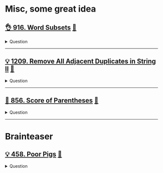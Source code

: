 # Misc, some great idea

## [:ok_hand: 916. Word Subsets](https://leetcode.com/problems/word-subsets/) [:dart:](word_subsets.h)
<details><summary markdown="span">Question</summary>

```markdown
You are given two string arrays words1 and words2.
- A string b is a **subset** of string a if
  every letter in b occurs in a including multiplicity.
- For example, "wrr" is a subset of "warrior" but is not a subset of "world".

- A string a from words1 is **universal** if
  for every string b in words2, b is a subset of a.

- Return an array of all the universal strings in words1.
  You may return the answer in any order.
```
</details>

------------------------------------------------------------------------------

## [:bulb: 1209. Remove All Adjacent Duplicates in String II](https://leetcode.com/problems/remove-all-adjacent-duplicates-in-string-ii/) [:dart:](remove_adj_dups_ii.h)
<details><summary markdown="span">Question</summary>

```markdown
You are given a string s and an integer k,
- a k duplicate removal
    - consists of choosing k adjacent and equal letters from s and removing them
    - causing the left and the right side of the deleted substring to concatenate together.

- We repeatedly make k duplicate removals on s until we no longer can.

Return the final string after all such duplicate removals have been made.
It is guaranteed that the answer is unique.

Input: s = "deeedbbcccbdaa", k = 3
Output: "aa"
Explanation:
- First delete "eee" and "ccc", get "ddbbbdaa"
- Then delete "bbb", get "dddaa"
- Finally delete "ddd", get "aa"
```
</details>

------------------------------------------------------------------------------

## [:exploding_head: 856. Score of Parentheses](https://leetcode.com/problems/score-of-parentheses/) [:dart:](score_of_parentheses.h)
<details><summary markdown="span">Question</summary>

```markdown
Given a balanced parentheses string s, return the score of the string.

The score of a balanced parentheses string is based on the following rule:

- "()" has score 1.
- AB has score A + B, where A and B are balanced parentheses strings.
- (A) has score 2 * A, where A is a balanced parentheses string.

Input: s = "(())"
Output: 2

Input: s = "()()"
Output: 2
```
</details>

------------------------------------------------------------------------------

# Brainteaser

## [:bulb: 458. Poor Pigs](https://leetcode.com/problems/poor-pigs) [:dart:](pool_pigs.h)
<details><summary markdown="span">Question</summary>

```markdown
There are buckets buckets of liquid, where exactly one of the buckets is poisonous.
To figure out which one is poisonous,
you feed some number of (poor) pigs the liquid to see whether they will die or not.

Unfortunately, you only have minutesToTest minutes to determine which bucket is poisonous.

You can feed the pigs according to these steps:

- Choose some live pigs to feed.
- One pig can drink several buckets in each test round simultaneously and will take no time.
- Several pigs can drink the same buckets in each test round.
- Wait for minutesToDie minutes. You may not feed any other pigs during this time.
- After minutesToDie minutes have passed, any pigs that have been fed the poisonous bucket will die, and all others will survive.
- Repeat this process until you run out of time.

Given buckets, minutesToDie, and minutesToTest,
return the minimum number of pigs needed to figure out which bucket is poisonous within the allotted time.

Input: buckets = 4, minutesToDie = 15, minutesToTest = 15
Output: 2

Input: buckets = 4, minutesToDie = 15, minutesToTest = 30
Output: 2
```
